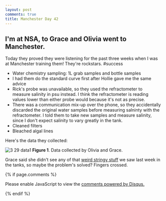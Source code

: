 ```yaml
---
layout: post
comments: true
title: Manchester Day 42
---
```


## I'm at NSA, to Grace and Olivia went to Manchester.

Today they proved they were listening for the past three weeks when I was at Manchester training them! They're rockstars. #success

- Water chemistry sampling: 1L grab samples and bottle samples
 - I had them do the standard curve first after Hollie gave me the same advice
 - Rick's probe was unavailable, so they used the refractometer to measure salinity in psu instead. I think the refractometer is reading values lower than either probe would because it's not as precise.
 - There was a communication mix-up over the phone, so they accidentally discarded the original water samples before measuring salninty with the refractometer. I told them to take new samples and measure salinity, since I don't expect salinity to vary greatly in the tank.
- Cleaned filters
- Bleached algal lines

Here's the data they collected:

![3 29 data1](https://cloud.githubusercontent.com/assets/22335838/24776679/bc4ce6fe-1ad6-11e7-99b7-c154f175affb.JPG)
**Figure 1**. Data collected by Olivia and Grace.

Grace said she didn't see any of that [weird stringy stuff](https://yaaminiv.github.io/Manchester-Day-36/) we saw last week in the tanks, so maybe the problem's solved? Fingers crossed.

{% if page.comments %}

<div id="disqus_thread"></div>
<script>

/**
*  RECOMMENDED CONFIGURATION VARIABLES: EDIT AND UNCOMMENT THE SECTION BELOW TO INSERT DYNAMIC VALUES FROM YOUR PLATFORM OR CMS.
*  LEARN WHY DEFINING THESE VARIABLES IS IMPORTANT: https://disqus.com/admin/universalcode/#configuration-variables*/
/*
var disqus_config = function () {
this.page.url = PAGE_URL;  // Replace PAGE_URL with your page's canonical URL variable
this.page.identifier = PAGE_IDENTIFIER; // Replace PAGE_IDENTIFIER with your page's unique identifier variable
};
*/
(function() { // DON'T EDIT BELOW THIS LINE
var d = document, s = d.createElement('script');
s.src = 'https://the-responsible-grad-student.disqus.com/embed.js';
s.setAttribute('data-timestamp', +new Date());
(d.head || d.body).appendChild(s);
})();
</script>
<noscript>Please enable JavaScript to view the <a href="https://disqus.com/?ref_noscript">comments powered by Disqus.</a></noscript>

{% endif %}

<script id="dsq-count-scr" src="//the-responsible-grad-student.disqus.com/count.js" async></script>
